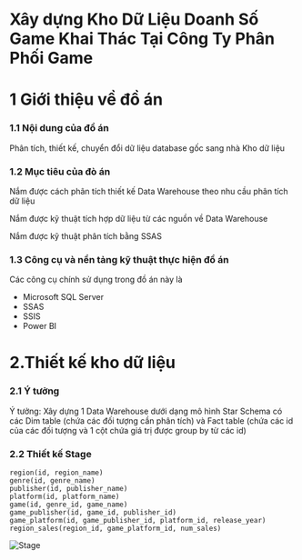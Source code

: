 # Xây dựng Kho Dữ Liệu Doanh Số Game Khai Thác Tại Công Ty Phân Phối Game

# 1 Giới thiệu về đồ án
### 1.1 Nội dung của đồ án
Phân tích, thiết kế, chuyển đổi dữ liệu database gốc sang nhà Kho dữ liệu

### 1.2 Mục tiêu của đò án
Nắm được cách phân tích thiết kế Data Warehouse theo nhu cầu phân tích dữ liệu

Nắm được kỹ thuật tích hợp dữ liệu từ các nguồn về Data Warehouse

Nắm được kỹ thuật phân tích bằng SSAS
### 1.3 Công cụ và nền tảng kỹ thuật thực hiện đồ án
Các công cụ chính sử dụng trong đồ án này là 
+ Microsoft SQL Server 
+ SSAS
+ SSIS
+ Power BI
  
# 2.Thiết kế kho dữ liệu
### 2.1 Ý tưởng

Ý tưởng: Xây dựng 1 Data Warehouse dưới dạng mô hình Star Schema có các Dim table (chứa các đối tượng cần phân tích) và Fact table (chứa các id của các đối tượng và 1 cột chứa giá trị được group by từ các id)

### 2.2 Thiết kế Stage
```
region(id, region_name)
genre(id, genre_name)
publisher(id, publisher_name)
platform(id, platform_name)
game(id, genre_id, game_name)
game_publisher(id, game_id, publisher_id)
game_platform(id, game_publisher_id, platform_id, release_year)
region_sales(region_id, game_platform_id, num_sales)

```
![Stage](https://github.com/minhduc2672002/DWH_GameSale/assets/133132824/2a45579d-3e95-4b2e-88ba-3e3e8cb7bfd4)


